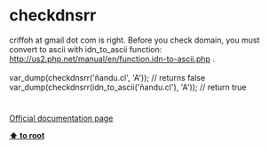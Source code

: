 # checkdnsrr




<div class="phpcode"><span class="html">
criffoh at gmail dot com is right. Before you check domain, you must convert to ascii with idn_to_ascii function:<br><a href="http://us2.php.net/manual/en/function.idn-to-ascii.php" rel="nofollow" target="_blank">http://us2.php.net/manual/en/function.idn-to-ascii.php</a> .<br><br>var_dump(checkdnsrr(&apos;&#xF1;andu.cl&apos;, &apos;A&apos;)); // returns false<br>var_dump(checkdnsrr(idn_to_ascii(&apos;&#xF1;andu.cl&apos;), &apos;A&apos;)); // return true</span>
</div>
  

#

[Official documentation page](https://www.php.net/manual/en/function.checkdnsrr.php)

**[⬆ to root](/)**
